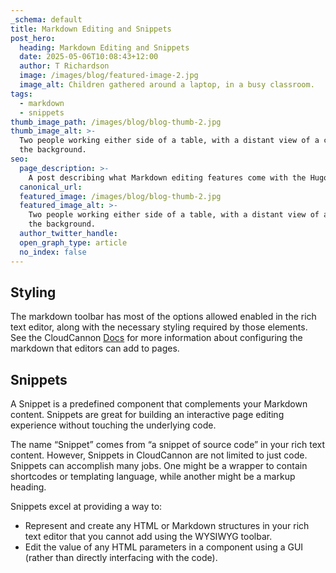 ```yaml
---
_schema: default
title: Markdown Editing and Snippets
post_hero:
  heading: Markdown Editing and Snippets
  date: 2025-05-06T10:08:43+12:00
  author: T Richardson
  image: /images/blog/featured-image-2.jpg
  image_alt: Children gathered around a laptop, in a busy classroom.
tags:
  - markdown
  - snippets
thumb_image_path: /images/blog/blog-thumb-2.jpg
thumb_image_alt: >-
  Two people working either side of a table, with a distant view of a city in
  the background.
seo:
  page_description: >-
    A post describing what Markdown editing features come with the Hugo starter in CloudCannon.
  canonical_url:
  featured_image: /images/blog/blog-thumb-2.jpg
  featured_image_alt: >-
    Two people working either side of a table, with a distant view of a city in
    the background.
  author_twitter_handle:
  open_graph_type: article
  no_index: false
---
```

## Styling

The markdown toolbar has most of the options allowed enabled in the rich text editor, along with the necessary styling required by those elements. See the CloudCannon [Docs](https://cloudcannon.com/documentation/articles/configure-your-rich-text-editors/) for more information about configuring the markdown that editors can add to pages.

## Snippets

A Snippet is a predefined component that complements your Markdown content. Snippets are great for building an interactive page editing experience without touching the underlying code.

The name “Snippet” comes from “a snippet of source code” in your rich text content. However, Snippets in CloudCannon are not limited to just code. Snippets can accomplish many jobs. One might be a wrapper to contain shortcodes or templating language, while another might be a markup heading.

Snippets excel at providing a way to:

* Represent and create any HTML or Markdown structures in your rich text editor that you cannot add using the WYSIWYG toolbar.
* Edit the value of any HTML parameters in a component using a GUI (rather than directly interfacing with the code).